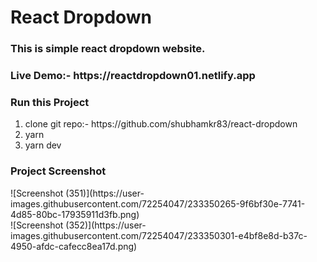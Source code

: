 # React Dropdown
<h3>This is simple react dropdown website.</h3>

<h3>Live Demo:- https://reactdropdown01.netlify.app</h3>

<h3>Run this Project</h3>
<ol>
<li>clone git repo:- https://github.com/shubhamkr83/react-dropdown</li>
<li>yarn</li>
<li>yarn dev</li>
</ol>

<h3>Project Screenshot</h3>
![Screenshot (351)](https://user-images.githubusercontent.com/72254047/233350265-9f6bf30e-7741-4d85-80bc-17935911d3fb.png)
<br>
![Screenshot (352)](https://user-images.githubusercontent.com/72254047/233350301-e4bf8e8d-b37c-4950-afdc-cafecc8ea17d.png)
